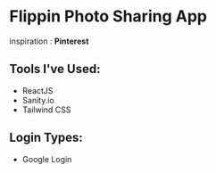 # Flippin Photo Sharing App

inspiration :  **Pinterest**

## Tools I've Used:
- ReactJS
- Sanity.io
- Tailwind CSS

## Login Types:
- Google Login

